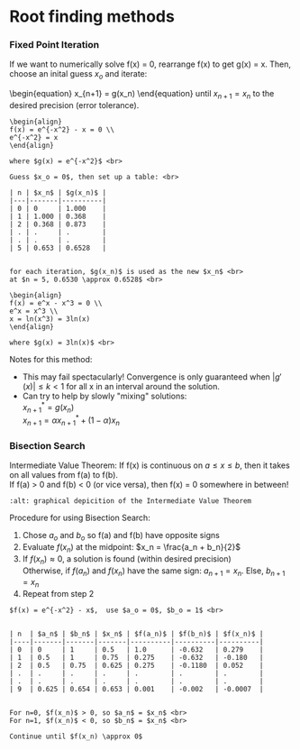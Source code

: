 # Root finding methods
### Fixed Point Iteration
 If we want to numerically solve f(x) = 0, rearrange f(x) to get g(x) = x. Then, choose an inital guess $x_o$ and iterate:

\begin{equation}
x_{n+1} = g(x_n)
\end{equation}
until $x_{n+1} = x_n$ to the desired precision (error tolerance).<br>

````{example} Using Fixed Point Iteration
\begin{align}
f(x) = e^{-x^2} - x = 0 \\
e^{-x^2} = x 
\end{align}

where $g(x) = e^{-x^2}$ <br>  

Guess $x_o = 0$, then set up a table: <br>

| n | $x_n$ | $g(x_n)$ |
|---|-------|----------|
| 0 | 0     | 1.000    |
| 1 | 1.000 | 0.368    |
| 2 | 0.368 | 0.873    |
| . | .     | .        |
| . | .     | .        |
| 5 | 0.653 | 0.6528   |
    

for each iteration, $g(x_n)$ is used as the new $x_n$ <br>
at $n = 5, 0.6530 \approx 0.6528$ <br>
````

````{example} Rearranging Functions
\begin{align}
f(x) = e^x - x^3 = 0 \\
e^x = x^3 \\
x = ln(x^3) = 3ln(x)
\end{align}

where $g(x) = 3ln(x)$ <br>
````

Notes for this method:<br>
- This may fail spectacularly! Convergence is only guaranteed when $|g'(x)| \le k < 1$ for all x in an interval around the solution. <br>
- Can try to help by slowly "mixing" solutions:<br>
    $x_{n+1}^* = g(x_n)$ <br>
    $x_{n+1} = \alpha x_{n+1}^* + (1-\alpha)x_n$ <br>
    
   

### Bisection Search 
Intermediate Value Theorem: If f(x) is continuous on $a \le x \le b$, then it takes on all values from f(a) to f(b). <br>
    If f(a) > 0 and f(b) < 0 (or vice versa), then f(x) = 0 somewhere in between! <br> 

```{image} ./_images/IVT_graph.svg
:alt: graphical depicition of the Intermediate Value Theorem
```

Procedure for using Bisection Search: <br>
1. Chose $a_o$ and $b_o$ so f(a) and f(b) have opposite signs <br>
2. Evaluate $f(x_n)$ at the midpoint: $x_n = \frac{a_n + b_n}{2}$<br>
3. If $f(x_n) \approx 0$, a solution is found (within desired precision) <br>
    Otherwise, if $f(a_n)$ and $f(x_n)$ have the same sign: $a_{n+1} = x_n$. Else, $b_{n+1} = x_n$ <br>
4. Repeat from step 2 <br>

````{example} Using Bisection Search
$f(x) = e^{-x^2} - x$,  use $a_o = 0$, $b_o = 1$ <br>


| n  | $a_n$ | $b_n$ | $x_n$ | $f(a_n)$ | $f(b_n)$ | $f(x_n)$ | 
|----|-------|-------|-------|----------|----------|----------|
| 0  | 0     | 1     | 0.5   | 1.0      | -0.632   | 0.279    | 
| 1  | 0.5   | 1     | 0.75  | 0.275    | -0.632   | -0.180   | 
| 2  | 0.5   | 0.75  | 0.625 | 0.275    | -0.1180  | 0.052    | 
| .  | .     | .     | .     | .        | .        | .        |
| .  | .     | .     | .     | .        | .        | .        |
| 9  | 0.625 | 0.654 | 0.653 | 0.001    | -0.002   | -0.0007  | 


For n=0, $f(x_n)$ > 0, so $a_n$ = $x_n$ <br>
For n=1, $f(x_n)$ < 0, so $b_n$ = $x_n$ <br>

Continue until $f(x_n) \approx 0$
````


